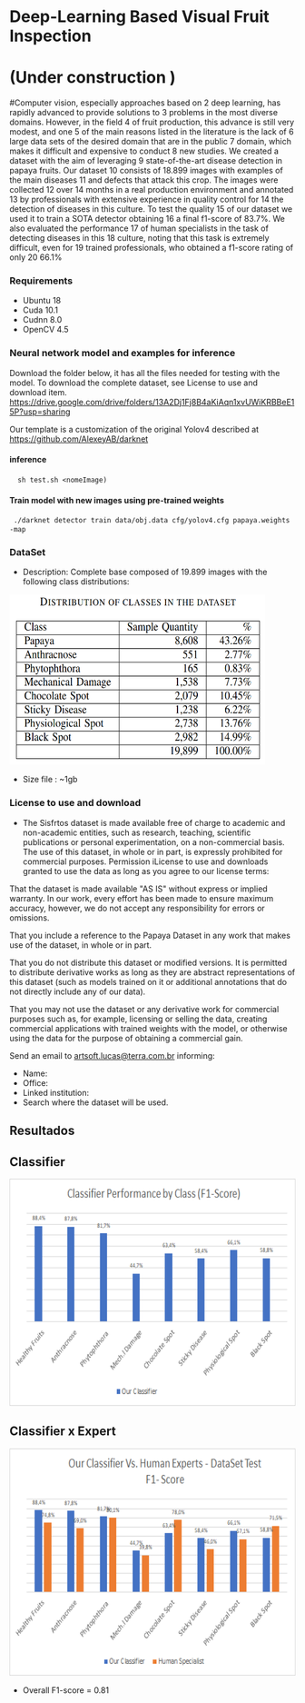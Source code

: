 # Deep-Learning Based Visual Fruit Inspection
# (Under construction )
#Computer vision, especially approaches based on
2 deep learning, has rapidly advanced to provide solutions to
3 problems in the most diverse domains. However, in the field
4 of fruit production, this advance is still very modest, and one
5 of the main reasons listed in the literature is the lack of
6 large data sets of the desired domain that are in the public
7 domain, which makes it difficult and expensive to conduct
8 new studies. We created a dataset with the aim of leveraging
9 state-of-the-art disease detection in papaya fruits. Our dataset
10 consists of 18.899 images with examples of the main diseases
11 and defects that attack this crop. The images were collected
12 over 14 months in a real production environment and annotated
13 by professionals with extensive experience in quality control for
14 the detection of diseases in this culture. To test the quality
15 of our dataset we used it to train a SOTA detector obtaining
16 a final f1-score of 83.7%. We also evaluated the performance
17 of human specialists in the task of detecting diseases in this
18 culture, noting that this task is extremely difficult, even for
19 trained professionals, who obtained a f1-score rating of only
20 66.1%

### Requirements
- Ubuntu 18
- Cuda 10.1
- Cudnn 8.0
- OpenCV 4.5


### Neural network model and examples for inference
Download the folder below, it has all the files needed for testing with the model.
To download the complete dataset, see License to use and download item.
https://drive.google.com/drive/folders/13A2Dj1Fj8B4aKiAqn1xvUWiKRBBeE15P?usp=sharing

Our template is a customization of the original Yolov4 described at https://github.com/AlexeyAB/darknet

#### inference
      sh test.sh <nomeImage)

#### Train model with new images using pre-trained weights
     ./darknet detector train data/obj.data cfg/yolov4.cfg papaya.weights -map


### DataSet
-  Description: Complete base composed of 19.899 images with the following class distributions:
<img src=https://github.com/jhony2507/Base_doencas_mamao/blob/main/classes.png height=300 e width=450>


- Size file   : ~1gb
### License to use and download
- The Sisfrtos dataset is made available free of charge to academic and non-academic entities, such as research, teaching, scientific publications or personal experimentation, on a non-commercial basis. The use of this dataset, in whole or in part, is expressly prohibited for commercial purposes.
Permission iLicense to use and downloads granted to use the data as long as you agree to our license terms:

That the dataset is made available "AS IS" without express or implied warranty. In our work, every effort has been made to ensure maximum accuracy, however, we do not accept any responsibility for errors or omissions.

That you include a reference to the Papaya Dataset in any work that makes use of the dataset, in whole or in part.

That you do not distribute this dataset or modified versions. It is permitted to distribute derivative works as long as they are abstract representations of this dataset (such as models trained on it or additional annotations that do not directly include any of our data).

That you may not use the dataset or any derivative work for commercial purposes such as, for example, licensing or selling the data, creating commercial applications with trained weights with the model, or otherwise using the data for the purpose of obtaining a commercial gain.

Send an email to artsoft.lucas@terra.com.br informing:
* Name:
* Office:
* Linked institution:
* Search where the dataset will be used.



## Resultados

## Classifier
<img src=https://github.com/jhony2507/Base_doencas_mamao/blob/main/Grafico_resultado.png height=400 e width=650>

## Classifier x Expert
<img src=https://github.com/jhony2507/Base_doencas_mamao/blob/main/Grafico_homemMaquina.png height=400 e width=650>


* Overall F1-score = 0.81
